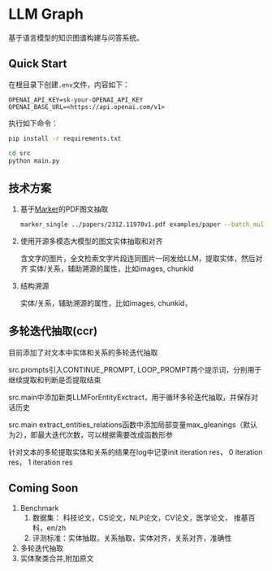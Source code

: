 # LLM Graph

基于语言模型的知识图谱构建与问答系统。

## Quick Start

在根目录下创建`.env`文件，内容如下：

```env
OPENAI_API_KEY=sk-your-OPENAI_API_KEY
OPENAI_BASE_URL=<https://api.openai.com/v1>
```

执行如下命令：

```bash
pip install -r requirements.txt

cd src
python main.py
```



## 技术方案

1. 基于[Marker](https://github.com/VikParuchuri/marker)的PDF图文抽取

    ```bash
    marker_single ../papers/2312.11970v1.pdf examples/paper --batch_multiplier 2 --max_pages 10 --langs English
    ```

2. 使用开源多模态大模型的图文实体抽取和对齐

    含文字的图片，全文检索文字片段连同图片一同发给LLM，提取实体，然后对齐
    实体/关系，辅助溯源的属性，比如images, chunkid

3. 结构溯源

    实体/关系，辅助溯源的属性，比如images, chunkid，



## 多轮迭代抽取(ccr)

目前添加了对文本中实体和关系的多轮迭代抽取

src.prompts引入CONTINUE_PROMPT, LOOP_PROMPT两个提示词，分别用于继续提取和判断是否提取结束

src.main中添加新类LLMForEntityExctract，用于循环多轮迭代抽取，并保存对话历史

src.main extract_entities_relations函数中添加局部变量max_gleanings（默认为2），即最大迭代次数，可以根据需要改成函数形参

针对文本的多轮提取实体和关系的结果在log中记录init iteration res，  0 iteration res， 1 iteration res

## Coming Soon

1. Benchmark
   1. 数据集： 科技论文，CS论文，NLP论文，CV论文，医学论文， 维基百科，en/zh
   2. 评测标准：实体抽取，关系抽取，实体对齐，关系对齐，准确性
2. 多轮迭代抽取
3. 实体聚类合并,附加原文
